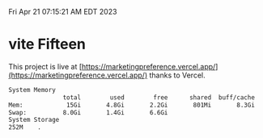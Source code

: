 Fri Apr 21 07:15:21 AM EDT 2023

# vite Fifteen


This project is live at [https://marketingpreference.vercel.app/](https://marketingpreference.vercel.app/) thanks to Vercel.

```bash
System Memory
               total        used        free      shared  buff/cache   available
Mem:            15Gi       4.8Gi       2.2Gi       801Mi       8.3Gi       9.4Gi
Swap:          8.0Gi       1.4Gi       6.6Gi
System Storage
252M	.
